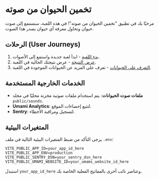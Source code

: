 # تخمين الحيوان من صوته

مرحبًا بك في تطبيق "تخمين الحيوان من صوته"! في هذه اللعبة، ستستمع إلى صوت حيوان وتحاول معرفة أي حيوان يصدر هذا الصوت.

## الرحلات (User Journeys)

1. [بدء اللعبة](docs/journeys/start-game.md) - ابدأ لعبة جديدة واستمع إلى الأصوات.
2. [عرض النتيجة](docs/journeys/view-score.md) - عرض نتيجتك الحالية في اللعبة.
3. [التعرف على الحيوانات](docs/journeys/learn-about-animals.md) - تعرف على المزيد عن الحيوانات الموجودة في اللعبة.

## الخدمات الخارجية المستخدمة

- **ملفات صوت الحيوانات**: يتم استخدام ملفات صوتية مخزنة محليًا في مجلد `public/sounds`.
- **Umami Analytics**: لتتبع إحصاءات الموقع.
- **Sentry**: لتسجيل ومراقبة الأخطاء.

## المتغيرات البيئية

يرجى التأكد من ضبط المتغيرات البيئية التالية في ملف `.env`:

```
VITE_PUBLIC_APP_ID=your_app_id_here
VITE_PUBLIC_APP_ENV=production
VITE_PUBLIC_SENTRY_DSN=your_sentry_dsn_here
VITE_PUBLIC_UMAMI_WEBSITE_ID=your_umami_website_id_here
```

استبدل `your_app_id_here` وعناصر نائب أخرى بالمفاتيح الفعلية الخاصة بك.